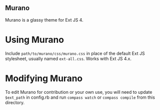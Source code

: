 Murano
------

Murano is a glassy theme for Ext JS 4.

Using Murano
============

Include ```path/to/murano/css/murano.css``` in place of the default Ext JS stylesheet, usually named ```ext-all.css```. Works with Ext JS 4.x.

Modifying Murano
================

To edit Murano for contribution or your own use, you will need to update ```$ext_path``` in config.rb and run ```compass watch``` or ```compass compile``` from this directory.